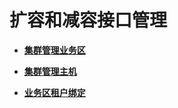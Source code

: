 # 扩容和减容接口管理<a name="apig-phapi-200220036"></a>

-   **[集群管理业务区](集群管理业务区.md)**  

-   **[集群管理主机](集群管理主机.md)**  

-   **[业务区租户绑定](业务区租户绑定.md)**  



